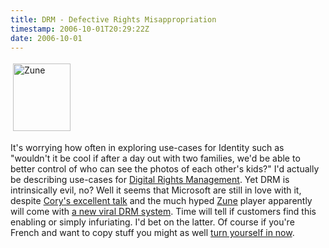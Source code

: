 ```yaml
---
title: DRM - Defective Rights Misappropriation
timestamp: 2006-10-01T20:29:22Z
date: 2006-10-01
---
```


<a href="http://defectivebydesign.org/en/actions/oct3/zune_awareness"><img src="http://blog.whatfettle.com//images/ZUNE.jpg" height="108" width="92" border="0" hspace="4" vspace="4" alt="Zune" title="Zune" longdesc="Zune" /></a>
<p>It's worrying how often in exploring use-cases for Identity such as "wouldn't it be cool if after a day out with two families, we'd be able to better control of who can see the photos of each other's kids?" I'd actually be describing use-cases for <a href="http://en.wikipedia.org/wiki/Digital_Rights_Management">Digital Rights Management</a>. Yet DRM is intrinsically evil, no? Well it seems that Microsoft are still in love with it, despite <a href="http://blog.whatfettle.com/2004/06/18/cory-doctorow-on-drm/">Cory's excellent talk</a> and the much hyped <a href="http://en.wikipedia.org/wiki/Microsoft_Zune">Zune</a> player apparently will come with <a href="http://www.medialoper.com/hot-topics/microsoft/microsoft-insider-clarifies-zunes-sharing-limitations/">a new viral DRM system</a>. Time will tell if customers find this enabling or simply infuriating. I'd bet on the latter. Of course if you're French and want to copy stuff you might as well <a href="http://defectivebydesign.org/en/actions/oct3/french_citizens_confess_drm_circumvention_activities">turn yourself in now</a>.  
</p>
